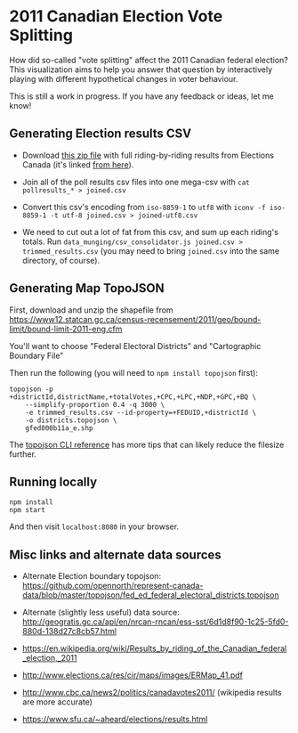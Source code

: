 # 2011 Canadian Election Vote Splitting

How did so-called "vote splitting" affect the 2011 Canadian federal election?
This visualization aims to help you answer that question by interactively playing
with different hypothetical changes in voter behaviour.

This is still a work in progress. If you have any feedback or ideas, let me know!


## Generating Election results CSV

* Download [this zip
file](http://www.elections.ca/scripts/OVR2011/34/data_donnees/pollresults_resultatsbureau_canada.zip)
with full riding-by-riding results from Elections Canada (it's linked [from
here](http://www.elections.ca/scripts/resval/ovr_41ge.asp?prov=&lang=e)).

* Join all of the poll results csv files into one mega-csv with `cat pollresults_* > joined.csv`
* Convert this csv's encoding from `iso-8859-1` to `utf8` with
  `iconv -f iso-8859-1 -t utf-8 joined.csv > joined-utf8.csv`

* We need to cut out a lot of fat from this csv, and sum up each riding's totals.
  Run `data_munging/csv_consolidator.js joined.csv > trimmed_results.csv` (you may need
  to bring `joined.csv` into the same directory, of course).


## Generating Map TopoJSON

First, download and unzip the shapefile from
https://www12.statcan.gc.ca/census-recensement/2011/geo/bound-limit/bound-limit-2011-eng.cfm

You'll want to choose "Federal Electoral Districts" and "Cartographic Boundary File"

Then run the following (you will need to `npm install topojson` first):

```
topojson -p +districtId,districtName,+totalVotes,+CPC,+LPC,+NDP,+GPC,+BQ \
    --simplify-proportion 0.4 -q 3000 \
    -e trimmed_results.csv --id-property=+FEDUID,+districtId \
    -o districts.topojson \
    gfed000b11a_e.shp
```

The [topojson CLI reference](https://github.com/mbostock/topojson/wiki/Command-Line-Reference)
has more tips that can likely reduce the filesize further.


## Running locally

```
npm install
npm start
```

And then visit `localhost:8080` in your browser.


## Misc links and alternate data sources

* Alternate Election boundary topojson:
https://github.com/opennorth/represent-canada-data/blob/master/topojson/fed_ed_federal_electoral_districts.topojson

* Alternate (slightly less useful) data source:
http://geogratis.gc.ca/api/en/nrcan-rncan/ess-sst/6d1d8f90-1c25-5fd0-880d-138d27c8cb57.html

* https://en.wikipedia.org/wiki/Results_by_riding_of_the_Canadian_federal_election,_2011
* http://www.elections.ca/res/cir/maps/images/ERMap_41.pdf
* http://www.cbc.ca/news2/politics/canadavotes2011/ (wikipedia results are more accurate)
* https://www.sfu.ca/~aheard/elections/results.html
